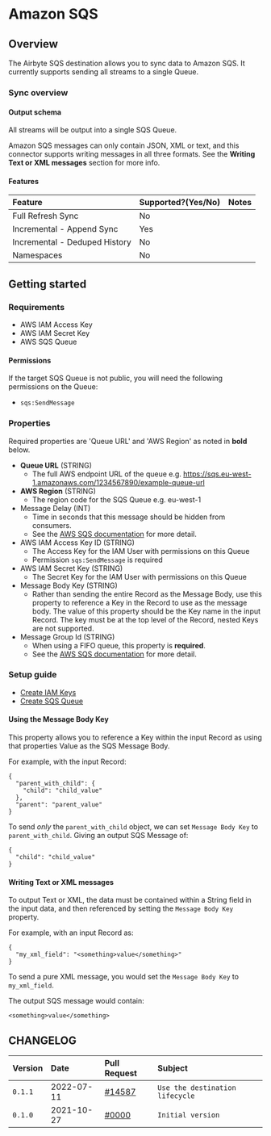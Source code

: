 # Amazon SQS

## Overview

The Airbyte SQS destination allows you to sync data to Amazon SQS. It currently supports sending all streams to a single Queue.

### Sync overview

#### Output schema

All streams will be output into a single SQS Queue.

Amazon SQS messages can only contain JSON, XML or text, and this connector supports writing messages in all three formats. See the **Writing Text or XML messages** section for more info.

#### Features

| Feature | Supported?\(Yes/No\) | Notes |
| :--- | :--- | :--- |
| Full Refresh Sync | No |  |
| Incremental - Append Sync | Yes |  |
| Incremental - Deduped History | No |  |
| Namespaces | No |  |

## Getting started

### Requirements

* AWS IAM Access Key
* AWS IAM Secret Key
* AWS SQS Queue

#### Permissions

If the target SQS Queue is not public, you will need the following permissions on the Queue:

* `sqs:SendMessage` 

### Properties

Required properties are 'Queue URL' and 'AWS Region' as noted in **bold** below.

* **Queue URL** (STRING)
  * The full AWS endpoint URL of the queue e.g. https://sqs.eu-west-1.amazonaws.com/1234567890/example-queue-url
* **AWS Region** (STRING)
  * The region code for the SQS Queue e.g. eu-west-1
* Message Delay (INT)
  * Time in seconds that this message should be hidden from consumers.
  * See the [AWS SQS documentation](https://docs.aws.amazon.com/AWSSimpleQueueService/latest/SQSDeveloperGuide/sqs-message-timers.html) for more detail.
* AWS IAM Access Key ID (STRING)
  * The Access Key for the IAM User with permissions on this Queue
  * Permission `sqs:SendMessage` is required
* AWS IAM Secret Key (STRING)
  * The Secret Key for the IAM User with permissions on this Queue
* Message Body Key (STRING)
  * Rather than sending the entire Record as the Message Body, use this property to reference a Key in the Record to use as the message body. The value of this property should be the Key name in the input Record. The key must be at the top level of the Record, nested Keys are not supported.
* Message Group Id (STRING)
  * When using a FIFO queue, this property is **required**. 
  * See the [AWS SQS documentation](https://docs.aws.amazon.com/AWSSimpleQueueService/latest/SQSDeveloperGuide/using-messagegroupid-property.html) for more detail.
  
### Setup guide

* [Create IAM Keys](https://aws.amazon.com/premiumsupport/knowledge-center/create-access-key/)
* [Create SQS Queue](https://docs.aws.amazon.com/AWSSimpleQueueService/latest/SQSDeveloperGuide/sqs-getting-started.html#step-create-queue)

#### Using the Message Body Key

This property allows you to reference a Key within the input Record as using that properties Value as the SQS Message Body.

For example, with the input Record:
```
{
  "parent_with_child": {
    "child": "child_value"
  },
  "parent": "parent_value"
}
```

To send *only* the `parent_with_child` object, we can set `Message Body Key` to `parent_with_child`. Giving an output SQS Message of:
```
{
  "child": "child_value"
}
```

#### Writing Text or XML messages

To output Text or XML, the data must be contained within a String field in the input data, and then referenced by setting the `Message Body Key` property.

For example, with an input Record as:
```
{
  "my_xml_field": "<something>value</something>"
}
```

To send a pure XML message, you would set the `Message Body Key` to `my_xml_field`.

The output SQS message would contain:

```
<something>value</something>
```


## CHANGELOG

| Version | Date | Pull Request | Subject |
| :--- | :--- | :--- | :--- |
| `0.1.1` | 2022-07-11 | [\#14587](https://github.com/airbytehq/airbyte/pull/14587) | `Use the destination lifecycle` |
| `0.1.0` | 2021-10-27 | [\#0000](https://github.com/airbytehq/airbyte/pull/0000) | `Initial version` |
